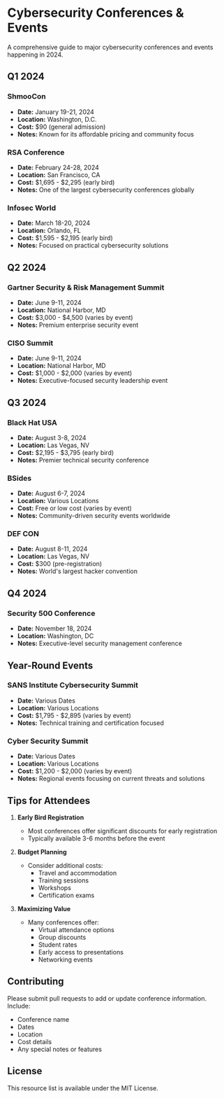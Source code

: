 # Cybersecurity Conferences & Events

A comprehensive guide to major cybersecurity conferences and events happening in 2024.

## Q1 2024

### ShmooCon
- **Date:** January 19-21, 2024
- **Location:** Washington, D.C.
- **Cost:** $90 (general admission)
- **Notes:** Known for its affordable pricing and community focus

### RSA Conference
- **Date:** February 24-28, 2024
- **Location:** San Francisco, CA
- **Cost:** $1,695 - $2,295 (early bird)
- **Notes:** One of the largest cybersecurity conferences globally

### Infosec World
- **Date:** March 18-20, 2024
- **Location:** Orlando, FL
- **Cost:** $1,595 - $2,195 (early bird)
- **Notes:** Focused on practical cybersecurity solutions

## Q2 2024

### Gartner Security & Risk Management Summit
- **Date:** June 9-11, 2024
- **Location:** National Harbor, MD
- **Cost:** $3,000 - $4,500 (varies by event)
- **Notes:** Premium enterprise security event

### CISO Summit
- **Date:** June 9-11, 2024
- **Location:** National Harbor, MD
- **Cost:** $1,000 - $2,000 (varies by event)
- **Notes:** Executive-focused security leadership event

## Q3 2024

### Black Hat USA
- **Date:** August 3-8, 2024
- **Location:** Las Vegas, NV
- **Cost:** $2,195 - $3,795 (early bird)
- **Notes:** Premier technical security conference

### BSides
- **Date:** August 6-7, 2024
- **Location:** Various Locations
- **Cost:** Free or low cost (varies by event)
- **Notes:** Community-driven security events worldwide

### DEF CON
- **Date:** August 8-11, 2024
- **Location:** Las Vegas, NV
- **Cost:** $300 (pre-registration)
- **Notes:** World's largest hacker convention

## Q4 2024

### Security 500 Conference
- **Date:** November 18, 2024
- **Location:** Washington, DC
- **Notes:** Executive-level security management conference

## Year-Round Events

### SANS Institute Cybersecurity Summit
- **Date:** Various Dates
- **Location:** Various Locations
- **Cost:** $1,795 - $2,895 (varies by event)
- **Notes:** Technical training and certification focused

### Cyber Security Summit
- **Date:** Various Dates
- **Location:** Various Locations
- **Cost:** $1,200 - $2,000 (varies by event)
- **Notes:** Regional events focusing on current threats and solutions

## Tips for Attendees

1. **Early Bird Registration**
   - Most conferences offer significant discounts for early registration
   - Typically available 3-6 months before the event

2. **Budget Planning**
   - Consider additional costs:
     - Travel and accommodation
     - Training sessions
     - Workshops
     - Certification exams

3. **Maximizing Value**
   - Many conferences offer:
     - Virtual attendance options
     - Group discounts
     - Student rates
     - Early access to presentations
     - Networking events

## Contributing

Please submit pull requests to add or update conference information. Include:
- Conference name
- Dates
- Location
- Cost details
- Any special notes or features

## License

This resource list is available under the MIT License.
